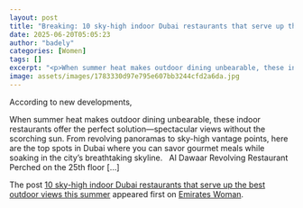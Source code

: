 ```yaml
---
layout: post
title: "Breaking: 10 sky-high indoor Dubai restaurants that serve up the best outdoor views this summer"
date: 2025-06-20T05:05:23
author: "badely"
categories: [Women]
tags: []
excerpt: "<p>When summer heat makes outdoor dining unbearable, these indoor restaurants offer the perfect solution—spectacular views without the scorching sun. "
image: assets/images/1783330d97e795e607bb3244cfd2a6da.jpg
---
```


According to new developments, <p>When summer heat makes outdoor dining unbearable, these indoor restaurants offer the perfect solution—spectacular views without the scorching sun. From revolving panoramas to sky-high vantage points, here are the top spots in Dubai where you can savor gourmet meals while soaking in the city’s breathtaking skyline.   Al Dawaar Revolving Restaurant Perched on the 25th floor [&#8230;]</p>
<p>The post <a href="https://emirateswoman.com/10-sky-high-indoor-dubai-restaurants-that-serve-up-the-best-outdoor-views-this-summer/" rel="nofollow">10 sky-high indoor Dubai restaurants that serve up the best outdoor views this summer</a> appeared first on <a href="https://emirateswoman.com" rel="nofollow">Emirates Woman</a>.</p>

